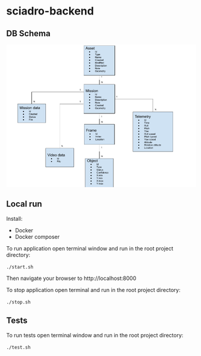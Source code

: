 # sciadro-backend

## DB Schema
![DB schema](db-schema.png)

## Local run

Install:
- Docker
- Docker composer

To run application open terminal window and run in the root project directory:

```./start.sh```

Then navigate your browser to http://localhost:8000

To stop application open terminal and run in the root project directory:

```./stop.sh```

## Tests

To run tests open terminal window and run in the root project directory:

```./test.sh```
